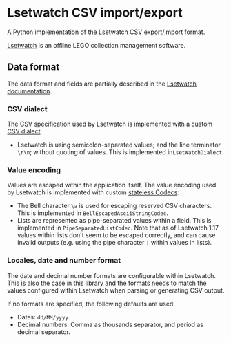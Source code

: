 # Lsetwatch CSV import/export

A Python implementation of the Lsetwatch CSV export/import format.

[Lsetwatch](https://lebostein.de/lsetwatch/index.html) is an offline LEGO collection management software.

## Data format

The data format and fields are partially described in the [Lsetwatch documentation](https://lebostein.de/lsetwatch/faq_de.html#IEM).

### CSV dialect

The CSV specification used by Lsetwatch is implemented with a custom [CSV dialect](https://docs.python.org/3/library/csv.html#dialects-and-formatting-parameters):

* Lsetwatch is using semicolon-separated values; and the line terminator `\r\n`; without quoting of values. This is implemented in`LsetWatchDialect`.

### Value encoding

Values are escaped within the application itself. The value encoding used by Lsetwatch is implemented with custom [stateless Codecs](https://docs.python.org/3/library/codecs.html#codec-base-classes):

* The Bell character `\a` is used for escaping reserved CSV characters. This is implemented in `BellEscapedAsciiStringCodec`.
* Lists are represented as pipe-separated values within a field. This is implemented in `PipeSeparatedListCodec`. Note that as of Lsetwatch 1.17 values within lists don't seem to be escaped correctly, and can cause invalid outputs (e.g. using the pipe character `|` within values in lists).

### Locales, date and number format

The date and decimal number formats are configurable within Lsetwatch. This is also
the case in this library and the formats needs to match the values configured within
Lsetwatch when parsing or generating CSV output.

If no formats are specified, the following defaults are used:

* Dates: `dd/MM/yyyy`.
* Decimal numbers: Comma as thousands separator, and period as decimal separator.